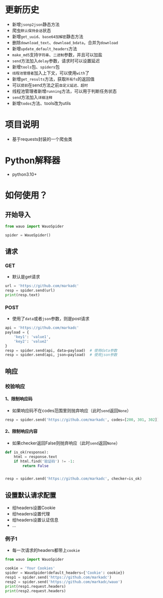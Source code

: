 # 更新历史

- 新增`jsonp2json`静态方法
- 爬虫`默认保持会话`状态
- 新增`get_uuid`、`base64加解密`静态方法
- 删除`download_text`、`download_bdata`，合并为`download`
- 新增`update_default_headers`方法
- `make_md5`支持`字符串`、`二进制`参数，并且可以加盐
- `send`方法加入`delay`参数，请求时可以设置延迟
- 新增`tools`包、`spiders`包
- `线程池管理者`加入上下文，可以使用`with`了
- 新增`get_results`方法，获取`所有fs`的返回值
- 可以`提前`在send方法之前`自定义延迟、超时`
- 线程池管理者新增`running`方法，可以用于判断任务状态
- `send`方法加入`详细注释`
- 新增`todos`方法、tools改为utils

# 项目说明

- 基于requests封装的一个爬虫类

# Python解释器

- python3.10+

# 如何使用？

## 开始导入

```python
from wauo import WauoSpider

spider = WauoSpider()
```

## 请求

### GET

- 默认是get请求

```python
url = 'https://github.com/markadc'
resp = spider.send(url)
print(resp.text)
```

### POST

- 使用了`data`或者`json`参数，则是post请求

```python
api = 'https://github.com/markadc'
payload = {
    'key1': 'value1',
    'key2': 'value2'
}
resp = spider.send(api, data=payload)  # 使用data参数
resp = spider.send(api, json=payload)  # 使用json参数
```

## 响应

### 校验响应

#### 1、限制响应码

- 如果响应码不在codes范围里则抛弃响应（此时`send`返回`None`）

```python
resp = spider.send('https://github.com/markadc', codes=[200, 301, 302])
```

#### 2、限制响应内容

- 如果checker返回False则抛弃响应（此时`send`返回`None`）

```python
def is_ok(response):
    html = response.text
    if html.find('验证码') != -1:
        return False


resp = spider.send('https://github.com/markadc', checker=is_ok)
```

## 设置默认请求配置

- 给headers设置Cookie
- 给headers设置代理
- 给headers设置认证信息
- ...

### 例子1

- 每一次请求的headers都带上`cookie`

```python
from wauo import WauoSpider

cookie = 'Your Cookies'
spider = WauoSpider(default_headers={'Cookie': cookie})
resp1 = spider.send('https://github.com/markadc')
resp2 = spider.send('https://github.com/markadc/wauo')
print(resp1.request.headers)
print(resp2.request.headers)
```